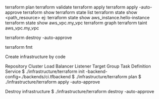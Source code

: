 terraform plan
terraform validate
terraform apply
terraform apply -auto-approve
terraform show
terraform state list
terraform state show <path_resource> ej: terraform state show aws_instance.hello-instance
terraform state show aws_vpc.my_vpc
terraform graph
terraform taint aws_vpc.my_vpc



terraform destroy -auto-approve

terraform fmt


Create infrastructure by code

Repository
Cluster
Load Balancer
Listener
Target Group
Task Definition
Service
$ ./infrastructure/terraform init -backend-config=./backends/ci.tfbackend
$ ./infrastructure/terraform plan
$ ./infrastructure/terraform apply -auto-approve

Destroy infrastructure
$ ./infrastructure/terraform destroy -auto-approve
